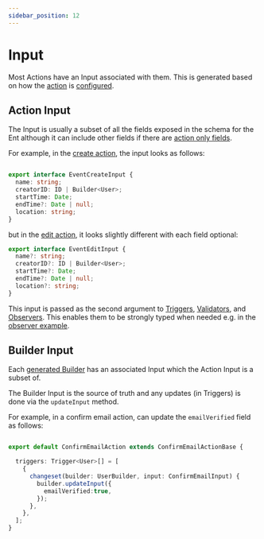 ```yaml
---
sidebar_position: 12
---
```


# Input
Most Actions have an Input associated with them. This is generated based on how the [action](/docs/ent-schema/actions#fields) is [configured](/docs/ent-schema/actions#actiononlyfields).


## Action Input
The Input is usually a subset of all the fields exposed in the schema for the Ent although it can include other fields if there are [action only fields](/docs/actions/action-only-fields). 

For example, in the [create action](/docs/actions/create-action), the input looks as follows:

```ts title="src/ent/event/actions/generated/create_event_action_base.ts"

export interface EventCreateInput {
  name: string;
  creatorID: ID | Builder<User>;
  startTime: Date;
  endTime?: Date | null;
  location: string;
}
```

but in the [edit action](/docs/actions/event-action), it looks slightly different with each field optional:


```ts title="src/ent/event/actions/generated/edit_event_action_base.ts"
export interface EventEditInput {
  name?: string;
  creatorID?: ID | Builder<User>;
  startTime?: Date;
  endTime?: Date | null;
  location?: string;
}
```

This input is passed as the second argument to [Triggers](/docs/actions/triggers), [Validators](/docs/actions/validators), and [Observers](/docs/actions/observers). This enables them to be strongly typed when needed e.g. in the [observer example](/docs/actions/observers#example).

## Builder Input
Each [generated Builder](/docs/actions/builder#generated-builder) has an associated Input  which the Action Input is a subset of.

The Builder Input is the source of truth and any updates (in Triggers) is done via the `updateInput` method.

For example, in a confirm email action, can update the `emailVerified` field as follows:

```ts title="src/ent/user/actions/confirm_email_action.ts"

export default ConfirmEmailAction extends ConfirmEmailActionBase {

  triggers: Trigger<User>[] = [
    {
      changeset(builder: UserBuilder, input: ConfirmEmailInput) {
        builder.updateInput({
          emailVerified:true,
        });
      },
    },
  ];
}
```